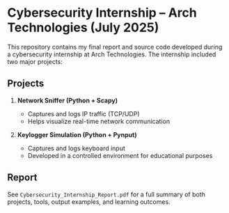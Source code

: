 # Cybersecurity Internship – Arch Technologies (July 2025)

This repository contains my final report and source code developed during a cybersecurity internship at Arch Technologies. The internship included two major projects:

## Projects

1. **Network Sniffer (Python + Scapy)**
   - Captures and logs IP traffic (TCP/UDP)
   - Helps visualize real-time network communication

2. **Keylogger Simulation (Python + Pynput)**
   - Captures and logs keyboard input
   - Developed in a controlled environment for educational purposes

## Report

See `Cybersecurity_Internship_Report.pdf` for a full summary of both projects, tools, output examples, and learning outcomes.
